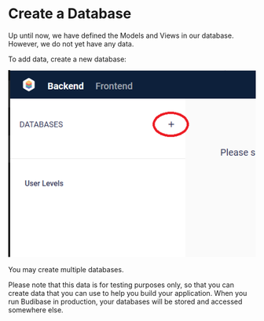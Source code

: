 # Create a Database

Up until now, we have defined the Models and Views in our database. However, we do not yet have any data.

To add data, create a new database:

![](../../assets/user-guide/new-database.png)



You may create multiple databases. 

Please note that this data is for testing purposes only, so that you can create data that you can use to help you build your application. When you run Budibase in production, your databases will be stored and accessed somewhere else.
